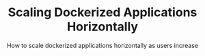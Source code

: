 ---
layout: post
title: Scaling Dockerized Applications Horizontally 
subtitle: How to scale dockerized applications horizontally as users increase
tags: [kubernetes, horizontal scaling, dockers, users]
comments: true
---